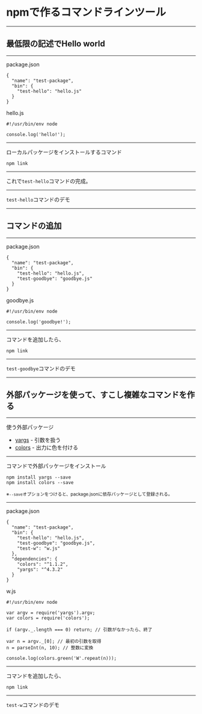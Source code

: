 # npmで作るコマンドラインツール



---



## 最低限の記述でHello world



---



package.json

```
{
  "name": "test-package",
  "bin": {
    "test-hello": "hello.js"
  }
}
```

hello.js

```
#!/usr/bin/env node

console.log('hello!');
```



---



ローカルパッケージをインストールするコマンド

`npm link`



---



これで`test-hello`コマンドの完成。



---



`test-hello`コマンドのデモ



---



## コマンドの追加



---



package.json

```
{
  "name": "test-package",
  "bin": {
    "test-hello": "hello.js",
    "test-goodbye": "goodbye.js"
  }
}
```

goodbye.js

```
#!/usr/bin/env node

console.log('goodbye!');
```



---



コマンドを追加したら、

`npm link`



---



`test-goodbye`コマンドのデモ



---



## 外部パッケージを使って、すこし複雑なコマンドを作る



---



使う外部パッケージ

- [yargs](https://www.npmjs.com/package/yargs) - 引数を扱う
- [colors](https://www.npmjs.com/package/colors) - 出力に色を付ける



---



コマンドで外部パッケージをインストール

```
npm install yargs --save
npm install colors --save
```

<small>※`--save`オプションをつけると、package.jsonに依存パッケージとして登録される。</small>



---



package.json

```
{
  "name": "test-package",
  "bin": {
    "test-hello": "hello.js",
    "test-goodbye": "goodbye.js",
    "test-w": "w.js"
  },
  "dependencies": {
    "colors": "^1.1.2",
    "yargs": "^4.3.2"
  }
}
```

w.js

```
#!/usr/bin/env node

var argv = require('yargs').argv;
var colors = require('colors');

if (argv._.length === 0) return; // 引数がなかったら、終了

var n = argv._[0]; // 最初の引数を取得
n = parseInt(n, 10); // 整数に変換

console.log(colors.green('W'.repeat(n)));
```

---



コマンドを追加したら、

`npm link`



---



`test-w`コマンドのデモ
